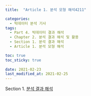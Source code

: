 ```yaml
---
title:  "Article 1. 분석 모형 해석4211"

categories:
  - 빅데이터 분석 기사
tags: 
  - Part 4. 빅데이터 결과 해석
  - Chapter 2. 분석 결과 해석 및 활용
  - Section 1. 분석 결과 해석
  - Article 1. 분석 모형 해석

toc: true
toc_sticky: true
 
date: 2021-02-23
last_modified_at: 2021-02-25
---
```


Section 1. [분석 결과 해석]()